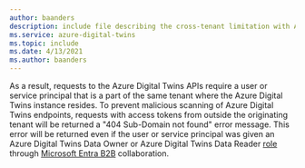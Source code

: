 ```yaml
---
author: baanders
description: include file describing the cross-tenant limitation with Azure Digital Twins
ms.service: azure-digital-twins
ms.topic: include
ms.date: 4/13/2021
ms.author: baanders
---
```


As a result, requests to the Azure Digital Twins APIs require a user or service principal that is a part of the same tenant where the Azure Digital Twins instance resides. To prevent malicious scanning of Azure Digital Twins endpoints, requests with access tokens from outside the originating tenant will be returned a "404 Sub-Domain not found" error message. This error will be returned even if the user or service principal was given an Azure Digital Twins Data Owner or Azure Digital Twins Data Reader [role](../articles/digital-twins/concepts-security.md) through [Microsoft Entra B2B](../articles/active-directory/external-identities/what-is-b2b.md) collaboration. 
